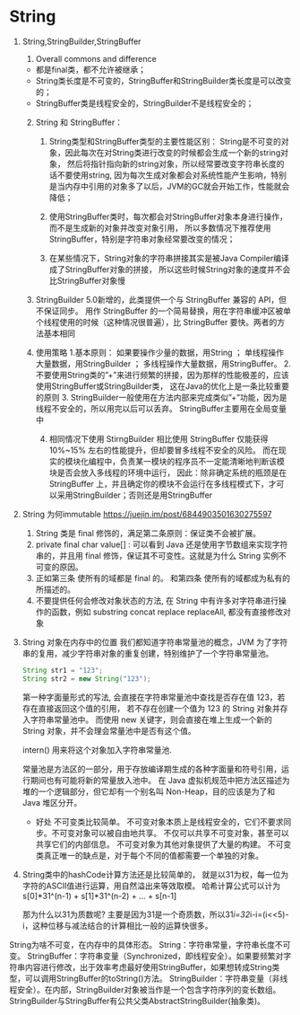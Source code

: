 # String 
1. String,StringBuilder,StringBuffer
   1. Overall commons and difference
    * 都是final类，都不允许被继承；
    * String类长度是不可变的，StringBuffer和StringBuilder类长度是可以改变的；
    * StringBuffer类是线程安全的，StringBuilder不是线程安全的；
   2. String 和 StringBuffer：
      1. String类型和StringBuffer类型的主要性能区别：
        String是不可变的对象，因此每次在对String类进行改变的时候都会生成一个新的string对象，
        然后将指针指向新的string对象，所以经常要改变字符串长度的话不要使用string,
        因为每次生成对象都会对系统性能产生影响，特别是当内存中引用的对象多了以后，JVM的GC就会开始工作，性能就会降低；
      
      2. 使用StringBuffer类时，每次都会对StringBuffer对象本身进行操作，而不是生成新的对象并改变对象引用，
      所以多数情况下推荐使用StringBuffer，特别是字符串对象经常要改变的情况；

      3. 在某些情况下，String对象的字符串拼接其实是被Java Compiler编译成了StringBuffer对象的拼接，
      所以这些时候String对象的速度并不会比StringBuffer对象慢
      
    3. StringBuilder
    5.0新增的，此类提供一个与 StringBuffer 兼容的 API，但不保证同步。
    用作 StringBuffer 的一个简易替换，用在字符串缓冲区被单个线程使用的时候（这种情况很普遍），比 StringBuffer 要快。两者的方法基本相同
    
    4. 使用策略
       1.基本原则：
           如果要操作少量的数据，用String ；
           单线程操作大量数据，用StringBuilder ；
           多线程操作大量数据，用StringBuffer。 
       2.不要使用String类的”+”来进行频繁的拼接，因为那样的性能极差的，应该使用StringBuffer或StringBuilder类，
       这在Java的优化上是一条比较重要的原则
       3. StringBuilder一般使用在方法内部来完成类似”+”功能，因为是线程不安全的，所以用完以后可以丢弃。
       StringBuffer主要用在全局变量中
       
       4. 相同情况下使用 StirngBuilder 相比使用 StringBuffer 仅能获得 10%~15% 左右的性能提升，但却要冒多线程不安全的风险。
       而在现实的模块化编程中，负责某一模块的程序员不一定能清晰地判断该模块是否会放入多线程的环境中运行，
       因此：除非确定系统的瓶颈是在 StringBuffer 上，并且确定你的模块不会运行在多线程模式下，才可以采用StringBuilder；否则还是用StringBuffer
2. String 为何immutable
https://juejin.im/post/6844903501630275597
    1. String 类是 final 修饰的，满足第二条原则：保证类不会被扩展。
    2. private final char value[] : 可以看到 Java 还是使用字节数组来实现字符串的，并且用 final 修饰，保证其不可变性。这就是为什么 String 实例不可变的原因。
    3. 正如第三条 使所有的域都是 final 的。 和第四条 使所有的域都成为私有的 所描述的。
    4. 不要提供任何会修改对象状态的方法, 在 String 中有许多对字符串进行操作的函数，例如 substring concat replace replaceAll, 都没有直接修改对象
3. String 对象在内存中的位置
    我们都知道字符串常量池的概念，JVM 为了字符串的复用，减少字符串对象的重复创建，特别维护了一个字符串常量池。
    ```java
    String str1 = "123";
    String str2 = new String("123");
    ```
    第一种字面量形式的写法, 会直接在字符串常量池中查找是否存在值 123，若存在直接返回这个值的引用，
    若不存在创建一个值为 123 的 String 对象并存入字符串常量池中。
    而使用 new 关键字，则会直接在堆上生成一个新的 String 对象，并不会理会常量池中是否有这个值。  
    
    intern() 用来将这个对象加入字符串常量池.
    
    常量池是方法区的一部分，用于存放编译期生成的各种字面量和符号引用，运行期间也有可能将新的常量放入池中。
    在 Java 虚拟机规范中把方法区描述为堆的一个逻辑部分，但它却有一个别名叫 Non-Heap，目的应该是为了和 Java 堆区分开。
    
    * 好处
    不可变类比较简单。
    不可变对象本质上是线程安全的，它们不要求同步。不可变对象可以被自由地共享。
    不仅可以共享不可变对象，甚至可以共享它们的内部信息。
    不可变对象为其他对象提供了大量的构建。
    不可变类真正唯一的缺点是，对于每个不同的值都需要一个单独的对象。
4. String类中的hashCode计算方法还是比较简单的，
   就是以31为权，每一位为字符的ASCII值进行运算，用自然溢出来等效取模。
   哈希计算公式可以计为s[0]*31^(n-1) + s[1]*31^(n-2) + ... + s[n-1] 
   
   那为什么以31为质数呢?
   主要是因为31是一个奇质数，所以31*i=32*i-i=(i<<5)-i，这种位移与减法结合的计算相比一般的运算快很多。
   
String为啥不可变，在内存中的具体形态。
String：字符串常量，字符串长度不可变。
StringBuffer：字符串变量（Synchronized，即线程安全）。如果要频繁对字符串内容进行修改，出于效率考虑最好使用StringBuffer，如果想转成String类型，可以调用StringBuffer的toString()方法。
StringBuilder：字符串变量（非线程安全）。在内部，StringBuilder对象被当作是一个包含字符序列的变长数组。
StringBuilder与StringBuffer有公共父类AbstractStringBuilder(抽象类)。       